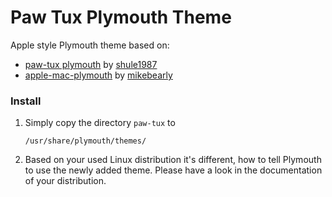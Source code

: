 # Paw Tux Plymouth Theme

Apple style Plymouth theme based on:

- [paw-tux plymouth](https://www.deviantart.com/shule1987/art/paw-tux-plymouth-273045193) by [shule1987](https://www.deviantart.com/shule1987)
- [apple-mac-plymouth](https://www.opencode.net/mikebearly/apple-mac-plymouth) by [mikebearly](https://www.opencode.net/mikebearly)


### Install
1. Simply copy the directory `paw-tux` to
    ```
    /usr/share/plymouth/themes/
    ```
2. Based on your used Linux distribution it's different, how to tell Plymouth to use the newly added theme. Please have a look in the documentation of your distribution.
